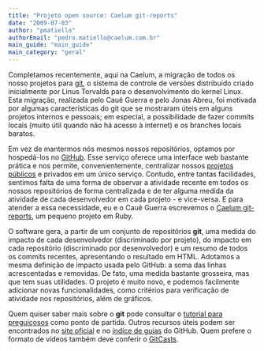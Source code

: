 ```yaml
---
title: "Projeto open source: Caelum git-reports"
date: "2009-07-03"
author: "pmatiello"
authorEmail: "pedro.matiello@caelum.com.br"
main_guide: "main_guide"
main_category: "geral"
---
```


Completamos recentemente, aqui na Caelum, a migração de todos os nosso projetos para [git](http://git-scm.com/ "git"), o sistema de controle de versões distribuído criado inicialmente por Linus Torvalds para o desenvolvimento do kernel Linux. Esta migração, realizada pelo Cauê Guerra e pelo Jonas Abreu, foi motivada por algumas características do git que se mostraram úteis em alguns projetos internos e pessoais; em especial, a possibilidade de fazer commits locais (muito útil quando não há acesso à internet) e os branches locais baratos.

Em vez de mantermos nós mesmos nossos repositórios, optamos por hospedá-los no [GitHub](http://github.com/ "GitHub"). Esse serviço oferece uma interface web bastante prática e nos permite, convenientemente, centralizar nossos [projetos públicos](http://github.com/caelum/ "projetos públicos") e privados em um único serviço. Contudo, entre tantas facilidades, sentimos falta de uma forma de observar a atividade recente em todos os nossos repositórios de forma centralizada e de ter alguma medida da atividade de cada desenvolvedor em cada projeto - e vice-versa. E para atender a essa necessidade, eu e o Cauê Guerra escrevemos o [Caelum git-reports](http://github.com/caelum/git-reports/ "git-reports"), um pequeno projeto em Ruby.

O software gera, a partir de um conjunto de repositórios **git**, uma medida do impacto de cada desenvolvedor (discriminado por projeto), do impacto em cada repositório (discriminado por desenvolvedor) e um resumo de todos os commits recentes, apresentando o resultado em HTML. Adotamos a mesma definição de impacto usada pelo GitHub: a soma das linhas acrescentadas e removidas. De fato, uma medida bastante grosseira, mas que tem suas utilidades. O projeto é muito novo, e podemos facilmente adicionar novas funcionalidades, como critérios para verificação de atividade nos repositórios, além de gráficos.

Quem quiser saber mais sobre o **git** pode consultar o [tutorial para preguiçosos](http://www.spheredev.org/wiki/Git_for_the_lazy "tutorial para preguiçosos") como ponto de partida. Outros recursos úteis podem ser encontrados no [site oficial](http://git-scm.com/documentation "site oficial") e no [índice de guias](http://github.com/guides/home "índice de guias") do GitHub. Quem prefere o formato de vídeos também deve conferir o [GitCasts](http://www.gitcasts.com/ "GitCasts").
